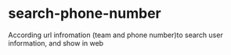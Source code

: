 # search-phone-number
According url infromation (team and phone number)to search user information, and show in web
